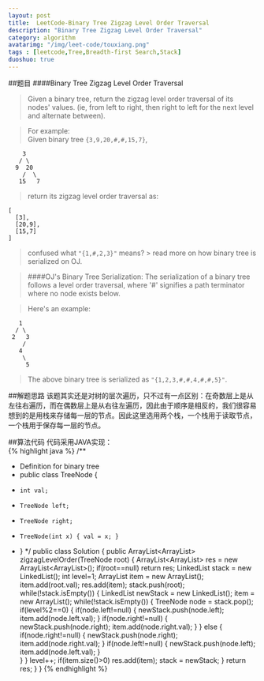 ```yaml
---
layout: post
title:  LeetCode-Binary Tree Zigzag Level Order Traversal
description: "Binary Tree Zigzag Level Order Traversal"
category: algorithm
avatarimg: "/img/leet-code/touxiang.png"
tags : [leetcode,Tree,Breadth-first Search,Stack]
duoshuo: true
---
```

##题目
####Binary Tree Zigzag Level Order Traversal
>Given a binary tree, return the zigzag level order traversal of its nodes' values. (ie, from left to right, then right to left for the next level and alternate between).

>For example:    
>Given binary tree `{3,9,20,#,#,15,7}`,
>
	    3
	   / \
	  9  20
	    /  \
	   15   7

>return its zigzag level order traversal as:
>
	[
	  [3],
	  [20,9],
	  [15,7]
	]

>confused what `"{1,#,2,3}"` means? > read more on how binary tree is serialized on OJ.


>####OJ's Binary Tree Serialization:
>The serialization of a binary tree follows a level order traversal, where '#' signifies a path terminator where no node exists below.

>Here's an example:
>
	   1
	  / \
	 2   3
	    /
	   4
	    \
	     5

>The above binary tree is serialized as `"{1,2,3,#,#,4,#,#,5}"`.

<!-- more -->
	
##解题思路
该题其实还是对树的层次遍历，只不过有一点区别：在奇数层上是从左往右遍历，而在偶数层上是从右往左遍历，因此由于顺序是相反的，我们很容易想到的是用栈来存储每一层的节点。因此这里选用两个栈，一个栈用于读取节点，一个栈用于保存每一层的节点。

##算法代码
代码采用JAVA实现：    
{% highlight java %}
/**
 * Definition for binary tree
 * public class TreeNode {
 *     int val;
 *     TreeNode left;
 *     TreeNode right;
 *     TreeNode(int x) { val = x; }
 * }
 */
public class Solution {
  public ArrayList<ArrayList<Integer>> zigzagLevelOrder(TreeNode root) {
	    ArrayList<ArrayList<Integer>> res = new ArrayList<ArrayList<Integer>>();
	    if(root==null)
	        return res;
	    LinkedList<TreeNode> stack = new LinkedList<TreeNode>();
	    int level=1;
	    ArrayList<Integer> item = new ArrayList<Integer>();
	    item.add(root.val);
	    res.add(item);
	    stack.push(root);
	    while(!stack.isEmpty())
	    {
	        LinkedList<TreeNode> newStack = new LinkedList<TreeNode>();
	        item = new ArrayList<Integer>();
	        while(!stack.isEmpty())
	        {
	            TreeNode node = stack.pop();
	            if(level%2==0)
	            {
	                if(node.left!=null)
	                {
	                    newStack.push(node.left);
	                    item.add(node.left.val);
	                }
	                if(node.right!=null)
	                {
	                    newStack.push(node.right);
	                    item.add(node.right.val);
	                }
	            }
	            else
	            {
	                if(node.right!=null)
	                {
	                    newStack.push(node.right);
	                    item.add(node.right.val);
	                }
	                if(node.left!=null)
	                {
	                    newStack.push(node.left);
	                    item.add(node.left.val);
	                }                   
	            }
	        }
	        level++;
	        if(item.size()>0)
	            res.add(item);
	        stack = newStack;
	    }
	    return res;
	}
}
{% endhighlight %}



